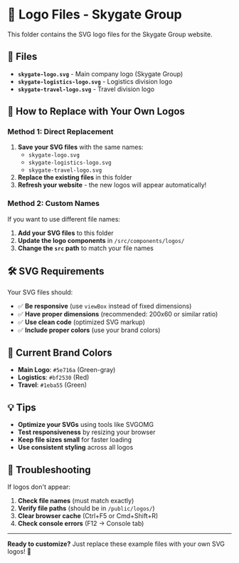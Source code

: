 # 🎨 Logo Files - Skygate Group

This folder contains the SVG logo files for the Skygate Group website.

## 📁 Files

- **`skygate-logo.svg`** - Main company logo (Skygate Group)
- **`skygate-logistics-logo.svg`** - Logistics division logo
- **`skygate-travel-logo.svg`** - Travel division logo

## 🎯 How to Replace with Your Own Logos

### Method 1: Direct Replacement
1. **Save your SVG files** with the same names:
   - `skygate-logo.svg`
   - `skygate-logistics-logo.svg`
   - `skygate-travel-logo.svg`
2. **Replace the existing files** in this folder
3. **Refresh your website** - the new logos will appear automatically!

### Method 2: Custom Names
If you want to use different file names:
1. **Add your SVG files** to this folder
2. **Update the logo components** in `/src/components/logos/`
3. **Change the `src` path** to match your file names

## 🛠️ SVG Requirements

Your SVG files should:
- ✅ **Be responsive** (use `viewBox` instead of fixed dimensions)
- ✅ **Have proper dimensions** (recommended: 200x60 or similar ratio)
- ✅ **Use clean code** (optimized SVG markup)
- ✅ **Include proper colors** (use your brand colors)

## 🎨 Current Brand Colors

- **Main Logo**: `#5e716a` (Green-gray)
- **Logistics**: `#bf2530` (Red)
- **Travel**: `#1eba55` (Green)

## 💡 Tips

- **Optimize your SVGs** using tools like SVGOMG
- **Test responsiveness** by resizing your browser
- **Keep file sizes small** for faster loading
- **Use consistent styling** across all logos

## 🔧 Troubleshooting

If logos don't appear:
1. **Check file names** (must match exactly)
2. **Verify file paths** (should be in `/public/logos/`)
3. **Clear browser cache** (Ctrl+F5 or Cmd+Shift+R)
4. **Check console errors** (F12 → Console tab)

---

**Ready to customize?** Just replace these example files with your own SVG logos! 🚀
